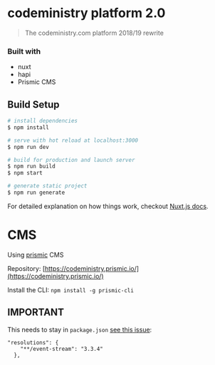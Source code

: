 # codeministry platform 2.0

> The codeministry.com platform 2018/19 rewrite

### Built with

- nuxt
- hapi
- Prismic CMS

## Build Setup

``` bash
# install dependencies
$ npm install

# serve with hot reload at localhost:3000
$ npm run dev

# build for production and launch server
$ npm run build
$ npm start

# generate static project
$ npm run generate
```

For detailed explanation on how things work, checkout [Nuxt.js docs](https://nuxtjs.org).

# CMS

Using [prismic](https://prismic.io/) CMS

Repository: [https://codeministry.prismic.io/](https://codeministry.prismic.io/)

Install the CLI: `npm install -g prismic-cli`


## IMPORTANT

This needs to stay in `package.json` [see this issue](https://github.com/dominictarr/event-stream/issues/116):

    "resolutions": {
        "**/event-stream": "3.3.4"
      },
      
